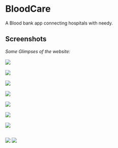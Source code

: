 # BloodCare
A Blood bank app connecting hospitals with needy.

## Screenshots
*Some Glimpses of the website:*<br/>
<br/>
<img src="/images/home.png"/><br/><br/>
<img src="/images/available_blood.png" /><br/><br/>
<img src="/images/admin_2.png" /><br/><br/>
<img src="/images/admin.png" /><br/><br/>
<img src="/images/signup.png"/><br/><br/>
<img src="/images/request.png" /><br/><br/>
<img src="/images/login.png" /><br/><br/>
<div>
<img src="/images/mobile_available.jpeg" />
<img src="/images/mobile_home.jpeg" />
</div>
